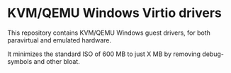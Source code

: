 # KVM/QEMU Windows Virtio drivers #

This repository contains KVM/QEMU Windows guest drivers, for both
paravirtual and emulated hardware. 

It minimizes the standard ISO of 600 MB to just X MB by removing debug-symbols and other bloat.

